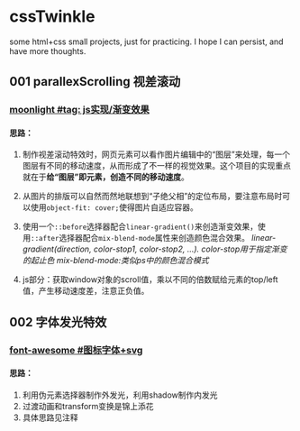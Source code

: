 # cssTwinkle
some html+css small projects, just for practicing. I hope I can persist, and have more thoughts.

## 001 parallexScrolling 视差滚动
### [moonlight #tag: js实现/渐变效果](https://github.com/Bubble-419/cssTwinkle/tree/main/01parallaxScrolling/01moonlight)
#### 思路：
1. 制作视差滚动特效时，网页元素可以看作图片编辑中的“图层”来处理，每一个图层有不同的移动速度，从而形成了不一样的视觉效果。这个项目的实现重点就在于**给“图层”即元素，创造不同的移动速度**。

2. 从图片的排版可以自然而然地联想到“子绝父相”的定位布局，要注意布局时可以使用`object-fit: cover;`使得图片自适应容器。

3. 使用一个`::before`选择器配合`linear-gradient()`来创造渐变效果，使用`::after`选择器配合`mix-blend-mode`属性来创造颜色混合效果。 
    *linear-gradient(direction, color-stop1, color-stop2, ...). color-stop用于指定渐变的起止色*
    *mix-blend-mode:类似ps中的颜色混合模式*
    
4. js部分：获取window对象的scroll值，乘以不同的倍数赋给元素的top/left值，产生移动速度差，注意正负值。

## 002 字体发光特效
### [font-awesome #图标字体+svg](https://github.com/Bubble-419/cssTwinkle/tree/main/02font-awesome)
#### 思路：
1. 利用伪元素选择器制作外发光，利用shadow制作内发光
2. 过渡动画和transform变换是锦上添花
3. 具体思路见注释
